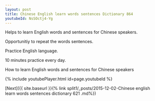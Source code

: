```yaml
---
layout: post
title: Chinese English learn words sentences Dictionary 864 
youtubeId: NsSOctj4-Yg
---
```

 
 
Helps to learn English words and sentences for Chinese speakers.

Opportunitiy to repeat the words sentences. 

Practice English language. 
 
10 minutes practice every day. 
 
How to learn English words and sentences for Chinese speakers 
 
{% include youtubePlayer.html id=page.youtubeId %}
 
 
[Next]({{ site.baseurl }}{% link  split1/_posts/2015-12-02-Chinese english learn words sentences dictionary 621 .md%})
 

